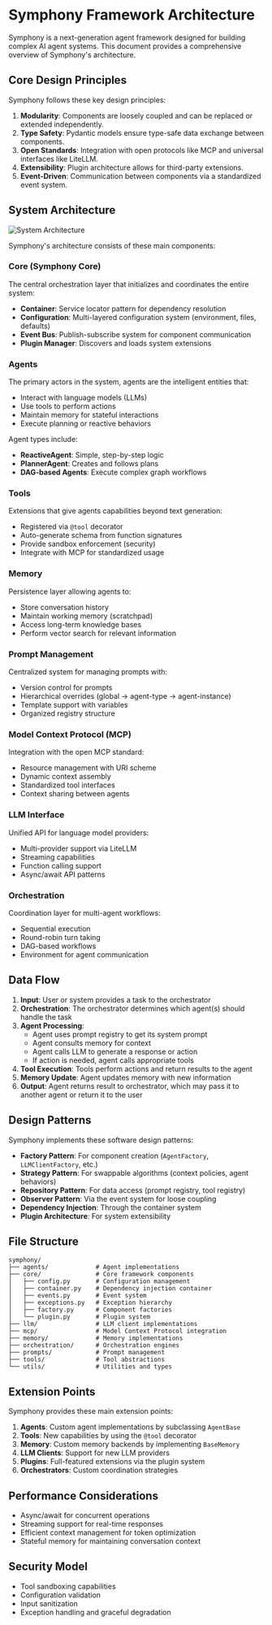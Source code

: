 # Symphony Framework Architecture

Symphony is a next-generation agent framework designed for building complex AI agent systems. This document provides a comprehensive overview of Symphony's architecture.

## Core Design Principles

Symphony follows these key design principles:

1. **Modularity**: Components are loosely coupled and can be replaced or extended independently.
2. **Type Safety**: Pydantic models ensure type-safe data exchange between components.
3. **Open Standards**: Integration with open protocols like MCP and universal interfaces like LiteLLM.
4. **Extensibility**: Plugin architecture allows for third-party extensions.
5. **Event-Driven**: Communication between components via a standardized event system.

## System Architecture

![System Architecture](../images/architecture.png)

Symphony's architecture consists of these main components:

### Core (Symphony Core)

The central orchestration layer that initializes and coordinates the entire system:

- **Container**: Service locator pattern for dependency resolution
- **Configuration**: Multi-layered configuration system (environment, files, defaults)
- **Event Bus**: Publish-subscribe system for component communication
- **Plugin Manager**: Discovers and loads system extensions

### Agents

The primary actors in the system, agents are the intelligent entities that:

- Interact with language models (LLMs)
- Use tools to perform actions
- Maintain memory for stateful interactions
- Execute planning or reactive behaviors

Agent types include:
- **ReactiveAgent**: Simple, step-by-step logic
- **PlannerAgent**: Creates and follows plans
- **DAG-based Agents**: Execute complex graph workflows

### Tools

Extensions that give agents capabilities beyond text generation:

- Registered via `@tool` decorator
- Auto-generate schema from function signatures
- Provide sandbox enforcement (security)
- Integrate with MCP for standardized usage

### Memory

Persistence layer allowing agents to:

- Store conversation history
- Maintain working memory (scratchpad)
- Access long-term knowledge bases
- Perform vector search for relevant information

### Prompt Management

Centralized system for managing prompts with:

- Version control for prompts
- Hierarchical overrides (global → agent-type → agent-instance)
- Template support with variables
- Organized registry structure

### Model Context Protocol (MCP)

Integration with the open MCP standard:

- Resource management with URI scheme
- Dynamic context assembly
- Standardized tool interfaces
- Context sharing between agents

### LLM Interface

Unified API for language model providers:

- Multi-provider support via LiteLLM
- Streaming capabilities
- Function calling support
- Async/await API patterns

### Orchestration

Coordination layer for multi-agent workflows:

- Sequential execution
- Round-robin turn taking
- DAG-based workflows
- Environment for agent communication

## Data Flow

1. **Input**: User or system provides a task to the orchestrator
2. **Orchestration**: The orchestrator determines which agent(s) should handle the task
3. **Agent Processing**:
   - Agent uses prompt registry to get its system prompt
   - Agent consults memory for context
   - Agent calls LLM to generate a response or action
   - If action is needed, agent calls appropriate tools
4. **Tool Execution**: Tools perform actions and return results to the agent
5. **Memory Update**: Agent updates memory with new information
6. **Output**: Agent returns result to orchestrator, which may pass it to another agent or return it to the user

## Design Patterns

Symphony implements these software design patterns:

- **Factory Pattern**: For component creation (`AgentFactory`, `LLMClientFactory`, etc.)
- **Strategy Pattern**: For swappable algorithms (context policies, agent behaviors)
- **Repository Pattern**: For data access (prompt registry, tool registry)
- **Observer Pattern**: Via the event system for loose coupling
- **Dependency Injection**: Through the container system
- **Plugin Architecture**: For system extensibility

## File Structure

```
symphony/
├── agents/             # Agent implementations
├── core/               # Core framework components
│   ├── config.py       # Configuration management
│   ├── container.py    # Dependency injection container
│   ├── events.py       # Event system
│   ├── exceptions.py   # Exception hierarchy
│   ├── factory.py      # Component factories
│   └── plugin.py       # Plugin system
├── llm/                # LLM client implementations
├── mcp/                # Model Context Protocol integration
├── memory/             # Memory implementations
├── orchestration/      # Orchestration engines
├── prompts/            # Prompt management
├── tools/              # Tool abstractions
└── utils/              # Utilities and types
```

## Extension Points

Symphony provides these main extension points:

1. **Agents**: Custom agent implementations by subclassing `AgentBase`
2. **Tools**: New capabilities by using the `@tool` decorator
3. **Memory**: Custom memory backends by implementing `BaseMemory`
4. **LLM Clients**: Support for new LLM providers
5. **Plugins**: Full-featured extensions via the plugin system
6. **Orchestrators**: Custom coordination strategies

## Performance Considerations

- Async/await for concurrent operations
- Streaming support for real-time responses
- Efficient context management for token optimization
- Stateful memory for maintaining conversation context

## Security Model

- Tool sandboxing capabilities
- Configuration validation
- Input sanitization
- Exception handling and graceful degradation